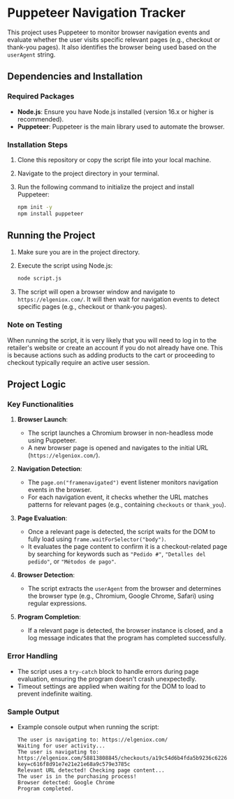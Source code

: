 # Puppeteer Navigation Tracker

This project uses Puppeteer to monitor browser navigation events and evaluate whether the user visits specific relevant pages (e.g., checkout or thank-you pages). It also identifies the browser being used based on the `userAgent` string.

## Dependencies and Installation

### Required Packages

- **Node.js**: Ensure you have Node.js installed (version 16.x or higher is recommended).
- **Puppeteer**: Puppeteer is the main library used to automate the browser.

### Installation Steps

1. Clone this repository or copy the script file into your local machine.
2. Navigate to the project directory in your terminal.
3. Run the following command to initialize the project and install Puppeteer:

   ```bash
   npm init -y
   npm install puppeteer
   ```

## Running the Project

1. Make sure you are in the project directory.
2. Execute the script using Node.js:

   ```bash
   node script.js
   ```

3. The script will open a browser window and navigate to `https://elgeniox.com/`. It will then wait for navigation events to detect specific pages (e.g., checkout or thank-you pages).

### Note on Testing

When running the script, it is very likely that you will need to log in to the retailer's website or create an account if you do not already have one. This is because actions such as adding products to the cart or proceeding to checkout typically require an active user session.

## Project Logic

### Key Functionalities

1. **Browser Launch**:
   - The script launches a Chromium browser in non-headless mode using Puppeteer.
   - A new browser page is opened and navigates to the initial URL (`https://elgeniox.com/`).

2. **Navigation Detection**:
   - The `page.on("framenavigated")` event listener monitors navigation events in the browser.
   - For each navigation event, it checks whether the URL matches patterns for relevant pages (e.g., containing `checkouts` or `thank_you`).

3. **Page Evaluation**:
   - Once a relevant page is detected, the script waits for the DOM to fully load using `frame.waitForSelector("body")`.
   - It evaluates the page content to confirm it is a checkout-related page by searching for keywords such as `"Pedido #"`, `"Detalles del pedido"`, or `"Métodos de pago"`.

4. **Browser Detection**:
   - The script extracts the `userAgent` from the browser and determines the browser type (e.g., Chromium, Google Chrome, Safari) using regular expressions.

5. **Program Completion**:
   - If a relevant page is detected, the browser instance is closed, and a log message indicates that the program has completed successfully.

### Error Handling

- The script uses a `try-catch` block to handle errors during page evaluation, ensuring the program doesn't crash unexpectedly.
- Timeout settings are applied when waiting for the DOM to load to prevent indefinite waiting.

### Sample Output

- Example console output when running the script:

  ```
  The user is navigating to: https://elgeniox.com/
  Waiting for user activity...
  The user is navigating to: https://elgeniox.com/58813808845/checkouts/a19c54d6b4fda5b9236c62265baea38a?key=c616f8d91e7e21e21e68a9c579e3785c
  Relevant URL detected! Checking page content...
  The user is in the purchasing process!
  Browser detected: Google Chrome
  Program completed.
  ```

